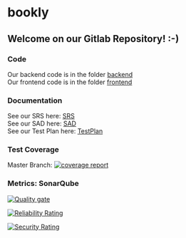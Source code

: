 # bookly
## Welcome on our Gitlab Repository! :-)

### Code
Our backend code is in the folder [backend](backend "backend")\
Our frontend code is in the folder [frontend](frontend "frontend")

### Documentation
See our SRS here: [SRS](SRS.md "SRS.md")\
See our SAD here: [SAD](sad.md "SAD.md")\
See our Test Plan here: [TestPlan](Test_Plan.md "Test_Plan.md")

### Test Coverage
Master Branch:
[![coverage report](https://gitlab.com/project_bookly/bookly/badges/master/coverage.svg)](https://gitlab.com/project_bookly/bookly/-/commits/master)

### Metrics: SonarQube

[![Quality gate](http://194.13.81.160:9999/api/project_badges/quality_gate?project=testbookly)](http://194.13.81.160:9999/dashboard?id=testbookly)

[![Reliability Rating](http://194.13.81.160:9999/api/project_badges/measure?project=testbookly&metric=reliability_rating)](http://194.13.81.160:9999/dashboard?id=testbookly)

[![Security Rating](http://194.13.81.160:9999/api/project_badges/measure?project=testbookly&metric=security_rating)](http://194.13.81.160:9999/dashboard?id=testbookly)


